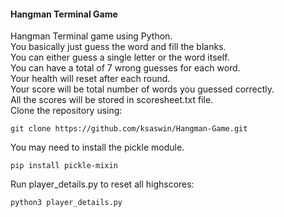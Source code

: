 #### Hangman Terminal Game

Hangman Terminal game using Python.<br />
You basically just guess the word and fill the blanks.  
You can either guess a single letter or the word itself.  
You can have a total of 7 wrong guesses for each word.  
Your health will reset after each round.  
Your score will be total number of words you guessed correctly.  
All the scores will be stored in scoresheet.txt file.  
Clone the repository using:

```
git clone https://github.com/ksaswin/Hangman-Game.git
```

You may need to install the pickle module.

```
pip install pickle-mixin
```

Run player_details.py to reset all highscores:

```
python3 player_details.py
```
